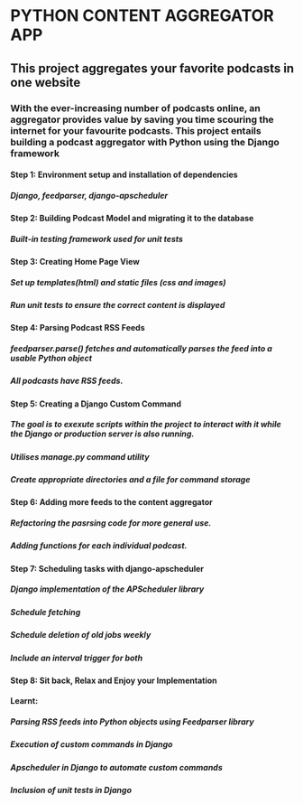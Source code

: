 # PYTHON CONTENT AGGREGATOR APP

## This project aggregates your favorite podcasts in one website
### With the ever-increasing number of podcasts online, an aggregator provides value by saving you time scouring the internet for your favourite podcasts. This project entails building a podcast aggregator with Python using the Django framework

#### Step 1: Environment setup and installation of dependencies
#####        Django, feedparser, django-apscheduler

#### Step 2: Building Podcast Model and migrating it to the database
#####       	Built-in testing framework used for unit tests

#### Step 3: Creating Home Page View
#####    	Set up templates(html) and static files (css and images)
#####       Run unit tests to ensure the correct content is displayed

#### Step 4: Parsing Podcast RSS Feeds
#####       feedparser.parse() fetches and automatically parses the feed into a usable Python object
#####       All podcasts have RSS feeds.

#### Step 5: Creating a Django Custom Command
#####       The goal is to exexute scripts within the project to interact with it while the Django or production server is also running.
#####       Utilises manage.py command utility
#####       Create appropriate directories and a file for command storage


#### Step 6: Adding more feeds to the content aggregator
#####       Refactoring the pasrsing code for more general use.
#####       Adding functions for each individual podcast.

#### Step 7: Scheduling tasks with django-apscheduler
#####       Django implementation of the APScheduler library
#####       Schedule fetching
#####       Schedule deletion of old jobs weekly
#####       Include an interval trigger for both

#### Step 8: Sit back, Relax and Enjoy your Implementation
#### Learnt:
#####       Parsing RSS feeds into Python objects using Feedparser library
#####       Execution of custom commands in Django
#####       Apscheduler in Django to automate custom commands
#####       Inclusion of unit tests in Django
